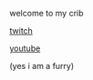 welcome to my crib

[twitch](https://www.twitch.tv/tuppydoesthegaming)

[youtube](https://www.youtube.com/channel/UCJpt36_mq9M4sD4y_4ZQR0g?sub_confirmation=1)

(yes i am a furry)
